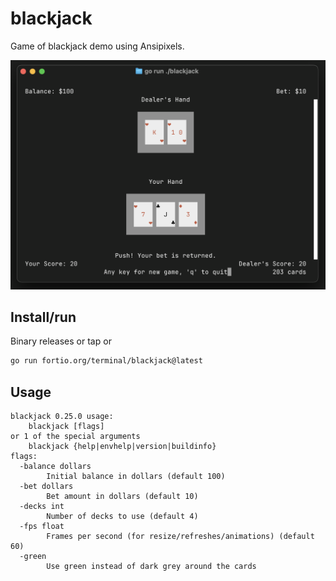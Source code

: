 # blackjack

Game of blackjack demo using Ansipixels.

![screenshot](blackjack.png)

## Install/run
Binary releases or tap or

```sh
go run fortio.org/terminal/blackjack@latest
```

## Usage

```
blackjack 0.25.0 usage:
	blackjack [flags]
or 1 of the special arguments
	blackjack {help|envhelp|version|buildinfo}
flags:
  -balance dollars
        Initial balance in dollars (default 100)
  -bet dollars
        Bet amount in dollars (default 10)
  -decks int
        Number of decks to use (default 4)
  -fps float
        Frames per second (for resize/refreshes/animations) (default 60)
  -green
        Use green instead of dark grey around the cards
```
